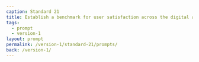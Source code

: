 ```yaml
---
caption: Standard 21
title: Establish a benchmark for user satisfaction across the digital and assisted digital service. Report performance data on the Performance Platform.
tags:
  - prompt
  - version-1
layout: prompt
permalink: /version-1/standard-21/prompts/
back: /version-1/
---
```

